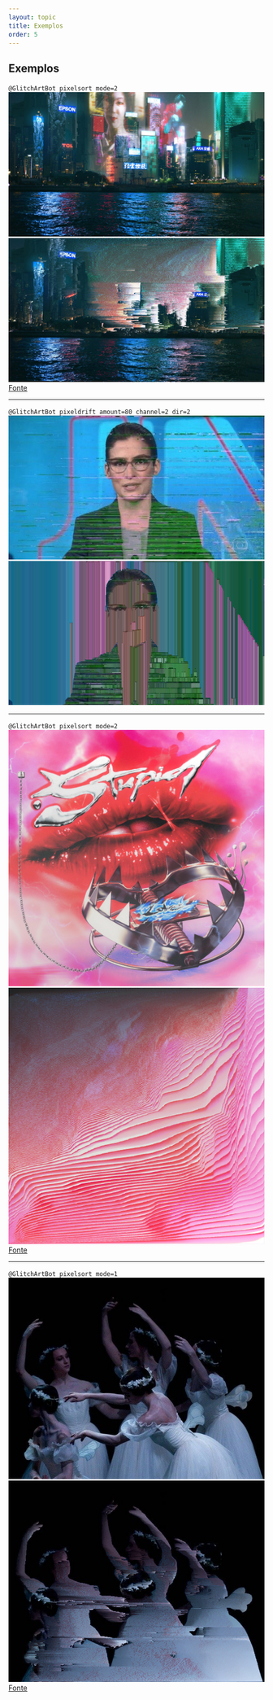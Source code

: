 ```yaml
---
layout: topic
title: Exemplos
order: 5
---
```


## Exemplos

<div class="container-example">
  <code>@GlitchArtBot pixelsort mode=2</code>
  <div class="images">
    <img src="/assets/images/cyberpunk_before.jpg" alt="Before" srcset="">
    <img src="/assets/images/cyberpunk_after.jpg" alt="After" srcset="">
  </div>
  <a href="https://imsorryemperor.tumblr.com/post/160841572309" target="_blank">Fonte</a>
</div>

<hr class="example-separator">

<div class="container-example">
  <code>@GlitchArtBot pixeldrift amount=80 channel=2 dir=2</code>
  <div class="images">
    <img src="/assets/images/jn_before.png" alt="Before" srcset="">
    <img src="/assets/images/jn_after.png" alt="After" srcset="">
  </div>
</div>

<hr class="example-separator">

<div class="container-example">
  <code>@GlitchArtBot pixelsort mode=2</code>
  <div class="images">
    <img src="/assets/images/gaga_before.jpg" alt="Before" srcset="">
    <img src="/assets/images/gaga_after.jpg" alt="After" srcset="">
  </div>
  <a href="https://twitter.com/ladygaga/status/1233069746091786240" target="_blank">Fonte</a>
</div>

<hr class="example-separator">

<div class="container-example">
  <code>@GlitchArtBot pixelsort mode=1</code>
  <div class="images">
    <img src="/assets/images/ballet_before.png" alt="Before" srcset="">
    <img src="/assets/images/ballet_after.png" alt="After" srcset="">
  </div>
  <a href="https://twitter.com/CGdrawing/status/1254799116401426432" target="_blank">Fonte</a>
</div>